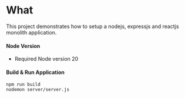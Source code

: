 # What
This project demonstrates how to setup a nodejs, expressjs and reactjs monolith application. 

#### Node Version
  - Required Node version 20

#### Build & Run Application

```
npm run build
nodemon server/server.js
```
